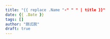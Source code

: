 ```yaml
---
title: "{{ replace .Name "-" " " | title }}"
date: {{ .Date }}
tags: []
author: "颇忒脱"
draft: true
---
```


